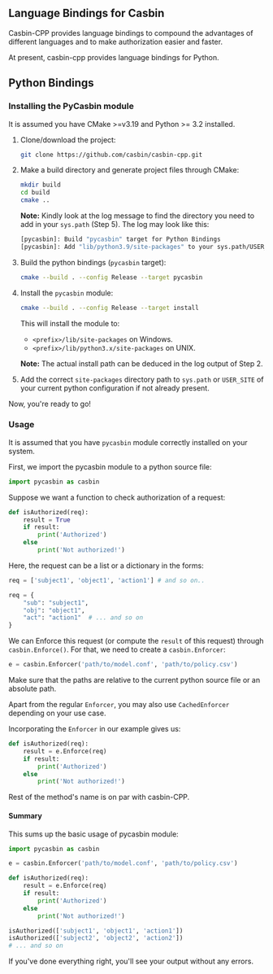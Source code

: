 ## Language Bindings for Casbin

Casbin-CPP provides language bindings to compound the advantages of different languages and to make 
authorization easier and faster.

At present, casbin-cpp provides language bindings for Python.

## Python Bindings

### Installing the PyCasbin module

It is assumed you have CMake >=v3.19 and Python >= 3.2 installed.

1. Clone/download the project:
    ```bash
    git clone https://github.com/casbin/casbin-cpp.git
    ```

2. Make a build directory and generate project files through CMake:
    ```bash
    mkdir build
    cd build
    cmake ..
    ```
    **Note:** Kindly look at the log message to find the directory you need to add in your `sys.path` (Step 5). The log may look like this:
    ```bash
    [pycasbin]: Build "pycasbin" target for Python Bindings
    [pycasbin]: Add "lib/python3.9/site-packages" to your sys.path/USER_SITE variable if not already present
    ```

3. Build the python bindings (`pycasbin` target):
    ```bash
    cmake --build . --config Release --target pycasbin
    ```

4. Install the `pycasbin` module:
    ```bash
    cmake --build . --config Release --target install
    ```
    This will install the module to: 
    - `<prefix>/lib/site-packages` on Windows.
    - `<prefix>/lib/python3.x/site-packages` on UNIX.

    **Note:** The actual install path can be deduced in the log output of Step 2.

5. Add the correct `site-packages` directory path to `sys.path` or `USER_SITE` of your current python configuration if not already present.

Now, you're ready to go!

### Usage

It is assumed that you have `pycasbin` module correctly installed on your system.

First, we import the pycasbin module to a python source file:

```python
import pycasbin as casbin
```

Suppose we want a function to check authorization of a request:

```python
def isAuthorized(req):
    result = True
    if result:
        print('Authorized')
    else
        print('Not authorized!')
```

Here, the request can be a list or a dictionary in the forms:

```python
req = ['subject1', 'object1', 'action1'] # and so on..

req = {
    "sub": "subject1",
    "obj": "object1",
    "act": "action1"  # ... and so on
}
```

We can Enforce this request (or compute the `result` of this request) through `casbin.Enforce()`. 
For that, we need to create a `casbin.Enforcer`:

```python
e = casbin.Enforcer('path/to/model.conf', 'path/to/policy.csv')
```
Make sure that the paths are relative to the current python source file or an absolute path.

Apart from the regular `Enforcer`, you may also use `CachedEnforcer`
depending on your use case.

Incorporating the `Enforcer` in our example gives us:

```python
def isAuthorized(req):
    result = e.Enforce(req)
    if result:
        print('Authorized')
    else
        print('Not authorized!')
```

Rest of the method's name is on par with casbin-CPP.

#### Summary

This sums up the basic usage of pycasbin module:

```python
import pycasbin as casbin

e = casbin.Enforcer('path/to/model.conf', 'path/to/policy.csv')

def isAuthorized(req):
    result = e.Enforce(req)
    if result:
        print('Authorized')
    else
        print('Not authorized!')

isAuthorized(['subject1', 'object1', 'action1'])
isAuthorized(['subject2', 'object2', 'action2'])
# ... and so on
```

If you've done everything right, you'll see your output
without any errors.

